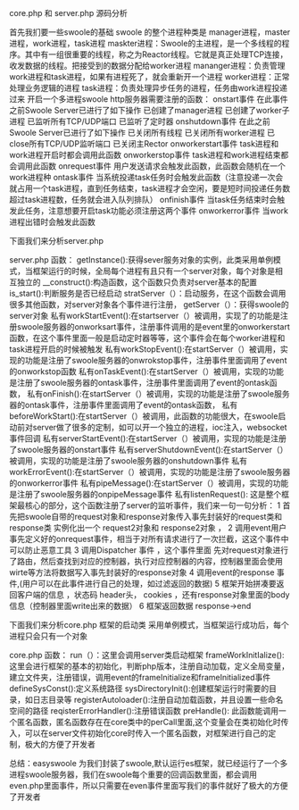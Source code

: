 core.php 和 server.php 源码分析

首先我扪要一些swoole的基础
      swoole 的整个进程种类是 manager进程，master进程，work进程，task进程
      maskter进程：Swoole的主进程，是一个多线程的程序。其中有一组很重要的线程，称之为Reactor线程。它就是真正处理TCP连接，收发数据的线程。把接受到的数据分配给worker进程
      mananger进程：负责管理work进程和task进程，如果有进程死了，就会重新开一个进程
      worker进程：正常处理业务逻辑的进程
      task进程：负责处理异步任务的进程，任务由work进程投递过来
开启一个多进程swoole http服务器需要注册的函数：
      onstart事件
           在此事件之前Swoole Server已进行了如下操作
           已创建了manager进程
           已创建了worker子进程
           已监听所有TCP\/UDP端口
           已监听了定时器
      onshutdown事件
                 在此之前Swoole Server已进行了如下操作
                 已关闭所有线程
                 已关闭所有worker进程
                 已close所有TCP\/UDP监听端口
                 已关闭主Rector
      onworkerstart事件
                 task进程和work进程开启时都会调用此函数
      onworkerstop事件
                 task进程和work进程结束都会调用此函数
      onrequest事件
                用户发送请求会触发此函数，此函数会随机在一个work进程种
      ontask事件
                当系统投递task任务时会触发此函数（注意投递一次会就占用一个task进程，直到任务结束，task进程才会空闲，要是短时间投递任务数超过task进程数，任务就会进入队列排队）
      onfinish事件
                当task任务结束时会触发此任务，注意想要开启task功能必须注册这两个事件
      onworkerror事件
                当work进程出错时会触发此函数


下面我们来分析server.php


 server.php
            函数：
                   getInstance\(\):获得sever服务对象的实例，此类采用单例模式，当框架运行的时候，全局每个进程有且只有一个server对象，每个对象是相互独立的
                   \_\_construct\(\):构造函数，这个函数只负责对server基本的配置
                   is\_start\(\):判断服务是否已经启动
                   stratServer（）：启动服务，在这个函数会调用很多其他函数，对server对象各个事件进行注册，
                   getServer（）：获得swoole的server对象
                   私有workStartEvent\(\):在startserver（）被调用，实现了的功能是注册swoole服务器的onworksart事件，注册事件调用的是event里的onworkerstart函数，在这个事件里面一般是启动定时器等等，这个事件会在每个worker进程和task进程开启的时候被触发
                   私有workStopEvent\(\):在startServer（）被调用，实现的功能是注册了swoole服务器的onwrokstop事件，注册事件里面调用了event的onworkstop函数
                   私有onTaskEvent\(\):在startServer（）被调用，实现的功能是注册了swoole服务器的ontask事件，注册事件里面调用了event的ontask函数，
                   私有onFinish\(\):在startServer（）被调用，实现的功能是注册了swoole服务器的ontask事件，注册事件里面调用了event的ontask函数，
                   私有beforeWorkStart\(\):在startServer（）被调用，此函数的功能很大，在swoole启动前对server做了很多的定制，如可以开一个独立的进程，ioc注入，websocket事件回调
                   私有serverStartEvent\(\):在startServer（）被调用，实现的功能是注册了swoole服务器的onstart事件
                   私有serverShutdownEvent\(\):在startServer（）被调用，实现的功能是注册了swoole服务器的onshutdown事件
                   私有workErrorEvent\(\):在startServer（）被调用，实现的功能是注册了swoole服务器的onworkerror事件
                   私有pipeMessage\(\):在startServer（）被调用，实现的功能是注册了swoole服务器的onpipeMessage事件
                   私有listenRequest\(\):
                        这是整个框架最核心的部分，这个函数注册了server的监听事件，我们来一句一句分析：
                           1 首先把swoole自带的request对象和response对象传入事先封装好的request类和response类 实例化出一个 request2对象和 response2对象 ，
                           2 调用event用户事先定义好的onrequest事件，相当于对所有请求进行了一次拦截，这这个事件中可以防止恶意工具
                           3 调用Dispatcher 事件 ，这个事件里面 先对request对象进行了路由，然后查找到对应的控制器，执行对应控制器的内容，控制器里面会使用wirte等方法将数据写入事先封装好的response对象
                           4 调用event的response 事件,\(用户可以在此事件进行自己的处理，如过滤返回的数据\)
                           5 框架开始拼凑要返回客户端的信息 ，状态码 header头， cookies ，还有response对象里面的body信息（控制器里面write出来的数据）
                           6 框架返回数据 response-&gt;end

下面我们来分析core.php 框架的启动类 采用单例模式，当框架运行成功后，每个进程只会只有一个对象

 core.php
                函数：
                       run（）：这里会调用server类启动框架
                       frameWorkInitIalize\(\):这里会进行框架的基本的初始化，判断php版本，注册自动加载，定义全局变量，建立文件夹，注册错误，调用event的frameInitialize和frameInitialized事件
                       defineSysConst\(\):定义系统路径
                       sysDirectoryInit\(\):创建框架运行时需要的目录，如日志目录等
                       registerAutoloader\(\):注册自动加载函数，并且设置一些命名空间的路径
                       reqisterErrorHandler\(\):注册错误函数
                       preHandle\(\):
                           此函数能调用一个匿名函数，匿名函数存在在core类中的perCall里面,这个变量会在类初始化时传入，可以在server文件初始化core时传入一个匿名函数，对框架进行自己的定制，极大的方便了开发者

总结：easyswoole 为我们封装了swoole,默认运行es框架，就已经运行了一个多进程swoole服务器，我们在swoole每个重要的回调函数里面，都会调用even.php里面事件，所以只需要在even事件里面写我们的事件就好了极大的方便了开发者
